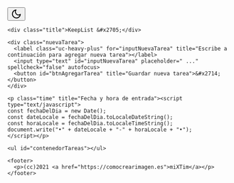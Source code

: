 <html lang="en">
<head>
  <meta charset="UTF-8">
  <meta http-equiv="X-UA-Compatible" content="IE=edge">
  <meta name="viewport" content="width=device-width, initial-scale=1.0">
  <title>KeepList [by miXTim]</title>
  <link rel="stylesheet" href="./style.css">
  <link rel="author" content="miXTim-juande megias roca" />
  <meta name="theme-color" media="(prefers-color-scheme: light)" content="hsl(200,100%,50%)">
</head>
<body>
<link rel="preconnect" href="https://fonts.googleapis.com">
<link rel="preconnect" href="https://fonts.gstatic.com" crossorigin>
<link href="https://fonts.googleapis.com/css?family=Exo+2:400&display=swap" rel="stylesheet">

  <div class="app anim-opacity">
    <button class="mode-switch" title="Cambiar tema" tabindex="0">
      <svg class="moon" fill="none" stroke="currentColor" stroke-linecap="round" stroke-linejoin="round" stroke-width="2" width="24" height="24" viewBox="0 0 24 24">
        <path d="M21 12.79A9 9 0 1111.21 3 7 7 0 0021 12.79z"></path>
      </svg>
    </button>
  
    <div class="title">KeepList &#x2705;</div>
    
    <div class="nuevaTarea">
      <label class="uc-heavy-plus" for="inputNuevaTarea" title="Escribe a continuación para agregar nueva tarea"></label>
      <input type="text" id="inputNuevaTarea" placeholder=" ..." spellcheck="false" autofocus>
      <button id="btnAgregarTarea" title="Guardar nueva tarea">&#x2714;</button>
    </div>
    
    <p class="time" title="Fecha y hora de entrada"><script type="text/javascript">
	const fechaDelDia = new Date();
	const dateLocale = fechaDelDia.toLocaleDateString();
	const horaLocale = fechaDelDia.toLocaleTimeString();
	document.write("•" + dateLocale + "-" + horaLocale + "•");
	</script></p>
    
    <ul id="contenedorTareas"></ul>
		
    <footer>
      <p>(cc)2021 <a href="https://comocrearimagen.es">miXTim</a></p>
    </footer>
  </div>

  <script src="./app.js"></script>
	
</body>
</html>

